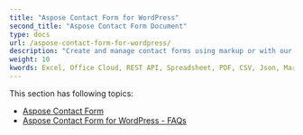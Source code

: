 ```yaml
---
title: "Aspose Contact Form for WordPress"
second_title: "Aspose Contact Form Document"
type: docs
url: /aspose-contact-form-for-wordpress/
description: "Create and manage contact forms using markup or with our sample templates. Your customers can fill forms on WordPress page and you will get the data via email. Aspose Contact Form also provides web form to Excel feature. Users can fill data in WordPress forms, which is then added to an Excel sheet. You can view data from all customers within your WordPress page."
weight: 10
kwords: Excel, Office Cloud, REST API, Spreadsheet, PDF, CSV, Json, Markdwon, Aspose Contact Form for WordPress
---
```


This section has following topics:

- [Aspose Contact Form](/cells/aspose-contact-form/)
- [Aspose Contact Form for WordPress - FAQs](/cells/aspose-contact-form-for-wordpress-faqs/)
